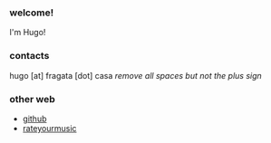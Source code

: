 ### welcome! 

I'm Hugo!

### contacts

hugo [at] fragata [dot] casa _remove *all* spaces but *not* the plus sign_

### other web 

* [github](https://github.com/hugofragata)
* [rateyourmusic](https://rateyourmusic.com/~hmmmm)

